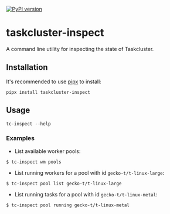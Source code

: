 [![PyPI version](https://badge.fury.io/py/taskcluster-inspect.svg)](https://badge.fury.io/py/taskcluster-inspect)

# taskcluster-inspect

A command line utility for inspecting the state of Taskcluster.

## Installation

It's recommended to use [pipx][0] to install:
```
pipx install taskcluster-inspect
```

## Usage

```
tc-inspect --help
```

### Examples

* List available worker pools:
```
$ tc-inspect wm pools
```

* List running workers for a pool with id `gecko-t/t-linux-large`:
```
$ tc-inspect pool list gecko-t/t-linux-large
```

* List running tasks for a pool with id `gecko-t/t-linux-metal`:
```
$ tc-inspect pool running gecko-t/t-linux-metal
```

[0]: https://pypa.github.io/pipx/
